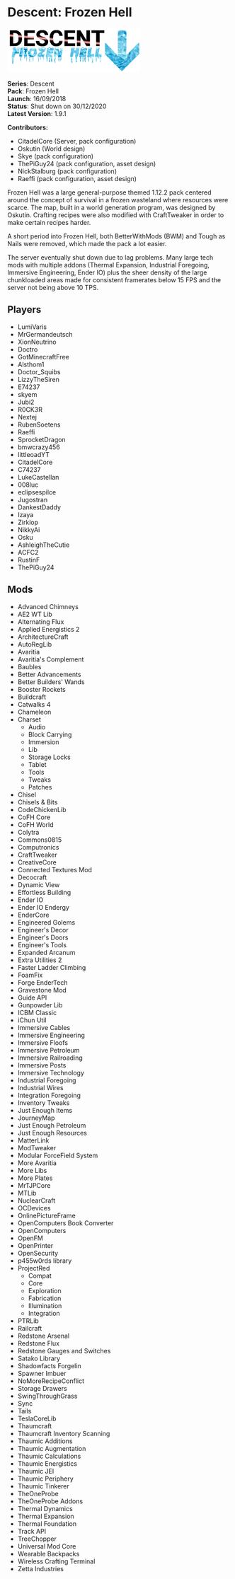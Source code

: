 # Descent: Frozen Hell

<img src="icon.png" width="300" />

**Series**: Descent\
**Pack**: Frozen Hell\
**Launch**: 16/09/2018\
**Status**: Shut down on 30/12/2020\
**Latest Version**: 1.9.1

**Contributors:**
- CitadelCore (Server, pack configuration)
- Oskutin (World design)
- Skye (pack configuration)
- ThePiGuy24 (pack configuration, asset design)
- NickStalburg (pack configuration)
- Raeffi (pack configuration, asset design)

Frozen Hell was a large general-purpose themed 1.12.2 pack centered around the concept of survival in a frozen wasteland where resources were scarce. The map, built in a world generation program, was designed by Oskutin. Crafting recipes were also modified with CraftTweaker in order to make certain recipes harder.

A short period into Frozen Hell, both BetterWithMods (BWM) and Tough as Nails were removed, which made the pack a lot easier.

The server eventually shut down due to lag problems. Many large tech mods with multiple addons (Thermal Expansion, Industrial Foregoing, Immersive Engineering, Ender IO) plus the sheer density of the large chunkloaded areas made for consistent framerates below 15 FPS and the server not being above 10 TPS. 

## Players
- LumiVaris
- MrGermandeutsch
- XionNeutrino
- Doctro
- GotMinecraftFree
- Alsthom1
- Doctor_Squibs
- LizzyTheSiren
- E74237
- skyem
- Jubi2
- R0CK3R
- Nextej
- RubenSoetens
- Raeffi
- SprocketDragon
- bmwcrazy456
- littleoadYT
- CitadelCore
- C74237
- LukeCastellan
- 008luc
- eclipsespilce
- Jugostran
- DankestDaddy
- Izaya
- Zirklop
- NikkyAi
- Osku
- AshleighTheCutie
- ACFC2
- RustinF
- ThePiGuy24

## Mods
- Advanced Chimneys
- AE2 WT Lib
- Alternating Flux
- Applied Energistics 2
- ArchitectureCraft
- AutoRegLib
- Avaritia
- Avaritia's Complement
- Baubles
- Better Advancements
- Better Builders' Wands
- Booster Rockets
- Buildcraft
- Catwalks 4
- Chameleon
- Charset
    - Audio
    - Block Carrying
    - Immersion
    - Lib
    - Storage Locks
    - Tablet
    - Tools
    - Tweaks
    - Patches
- Chisel
- Chisels & Bits
- CodeChickenLib
- CoFH Core
- CoFH World
- Colytra
- Commons0815
- Computronics
- CraftTweaker
- CreativeCore
- Connected Textures Mod
- Decocraft
- Dynamic View
- Effortless Building
- Ender IO
- Ender IO Endergy
- EnderCore
- Engineered Golems
- Engineer's Decor
- Engineer's Doors
- Engineer's Tools
- Expanded Arcanum
- Extra Utilities 2
- Faster Ladder Climbing
- FoamFix
- Forge EnderTech
- Gravestone Mod
- Guide API
- Gunpowder Lib
- ICBM Classic
- iChun Util
- Immersive Cables
- Immersive Engineering
- Immersive Floofs
- Immersive Petroleum
- Immersive Railroading
- Immersive Posts
- Immersive Technology
- Industrial Foregoing
- Industrial Wires
- Integration Foregoing
- Inventory Tweaks
- Just Enough Items
- JourneyMap
- Just Enough Petroleum
- Just Enough Resources
- MatterLink
- ModTweaker
- Modular ForceField System
- More Avaritia
- More Libs
- More Plates
- MrTJPCore
- MTLib
- NuclearCraft
- OCDevices
- OnlinePictureFrame
- OpenComputers Book Converter
- OpenComputers
- OpenFM
- OpenPrinter
- OpenSecurity
- p455w0rds library
- ProjectRed
    - Compat
    - Core
    - Exploration
    - Fabrication
    - Illumination
    - Integration
- PTRLib
- Railcraft
- Redstone Arsenal
- Redstone Flux
- Redstone Gauges and Switches
- Satako Library
- Shadowfacts Forgelin
- Spawner Imbuer
- NoMoreRecipeConflict
- Storage Drawers
- SwingThroughGrass
- Sync
- Tails
- TeslaCoreLib
- Thaumcraft
- Thaumcraft Inventory Scanning
- Thaumic Additions
- Thaumic Augmentation
- Thaumic Calculations
- Thaumic Energistics
- Thaumic JEI
- Thaumic Periphery
- Thaumic Tinkerer
- TheOneProbe
- TheOneProbe Addons
- Thermal Dynamics
- Thermal Expansion
- Thermal Foundation
- Track API
- TreeChopper
- Universal Mod Core
- Wearable Backpacks
- Wireless Crafting Terminal
- Zetta Industries
